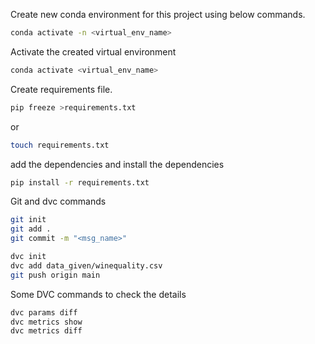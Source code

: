 Create new conda environment for this project using below commands.
```bash
conda activate -n <virtual_env_name>
```

Activate the created virtual environment
```bash
conda activate <virtual_env_name>
```

Create requirements file.
```bash
pip freeze >requirements.txt
```
or
```bash
touch requirements.txt
```

add the dependencies and install the dependencies
```bash
pip install -r requirements.txt
```

Git and dvc commands

```bash
git init
git add .
git commit -m "<msg_name>"

dvc init
dvc add data_given/winequality.csv
git push origin main
```

Some DVC commands to check the details
```bash
dvc params diff
dvc metrics show
dvc metrics diff
```
